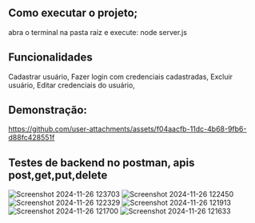 ## Como executar o projeto;  
abra o terminal na pasta raiz e execute: node server.js

## Funcionalidades
 Cadastrar usuário,
 Fazer login com credenciais cadastradas,
 Excluir usuário,
 Editar credenciais do usuário,


## Demonstração:
https://github.com/user-attachments/assets/f04aacfb-11dc-4b68-9fb6-d88fc428551f


## Testes de backend no postman, apis post,get,put,delete

![Screenshot 2024-11-26 123703](https://github.com/user-attachments/assets/35e41756-e12d-441a-a5fb-dc20c81d562f)
![Screenshot 2024-11-26 122450](https://github.com/user-attachments/assets/33bf4d82-bba9-4ba7-906d-ce5066283a66)
![Screenshot 2024-11-26 122329](https://github.com/user-attachments/assets/137c0a60-f6cf-4247-bf19-f557ac3916a2)
![Screenshot 2024-11-26 121913](https://github.com/user-attachments/assets/dea23eaa-e187-4851-9133-7948d8be0f63)
![Screenshot 2024-11-26 121700](https://github.com/user-attachments/assets/df42b1b6-ef1d-4efa-abbf-e9718a29c5c8)
![Screenshot 2024-11-26 121633](https://github.com/user-attachments/assets/a32479e0-6aea-4228-ab62-ed0088dad271)

